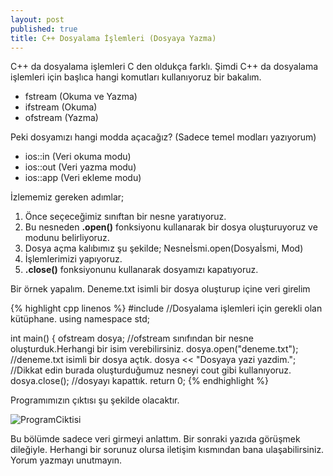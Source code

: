 ```yaml
---
layout: post
published: true
title: C++ Dosyalama İşlemleri (Dosyaya Yazma)
---
```

C++ da dosyalama işlemleri C den oldukça farklı. Şimdi C++ da dosyalama işlemleri için başlıca hangi komutları kullanıyoruz bir bakalım.

  * fstream (Okuma ve Yazma)
  * ifstream (Okuma)
  * ofstream (Yazma)

Peki dosyamızı hangi modda açacağız? (Sadece temel modları yazıyorum)

  * ios::in (Veri okuma modu)
  * ios::out (Veri yazma modu)
  * ios::app (Veri ekleme modu)

İzlememiz gereken adımlar;

  1. Önce seçeceğimiz sınıftan bir nesne yaratıyoruz.
  2. Bu nesneden **.open()** fonksiyonu kullanarak bir dosya oluşturuyoruz ve modunu belirliyoruz.
  3. Dosya açma kalıbımız şu şekilde; Nesneİsmi.open(Dosyaİsmi, Mod)
  4. İşlemlerimizi yapıyoruz.
  5. **.close()** fonksiyonunu kullanarak dosyamızı kapatıyoruz.

Bir örnek yapalım. Deneme.txt isimli bir dosya oluşturup içine veri girelim

{% highlight cpp linenos %}
#include <fstream> //Dosyalama işlemleri için gerekli olan kütüphane.
using namespace std;

int main() {
  ofstream dosya; //ofstream sınıfından bir nesne oluşturduk.Herhangi bir isim verebilirsiniz.
  dosya.open("deneme.txt"); //deneme.txt isimli bir dosya açtık.
  dosya << "Dosyaya yazi yazdim."; //Dikkat edin burada oluşturduğumuz nesneyi cout gibi kullanıyoruz.
  dosya.close(); //dosyayı kapattık.
  return 0;
{% endhighlight %}

Programımızın çıktısı şu şekilde olacaktır.

![ProgramCiktisi]({{site.baseurl}}/img/denmee.png)

Bu bölümde sadece veri girmeyi anlattım. Bir sonraki yazıda görüşmek dileğiyle. Herhangi bir sorunuz olursa iletişim kısmından bana ulaşabilirsiniz. Yorum yazmayı unutmayın.
